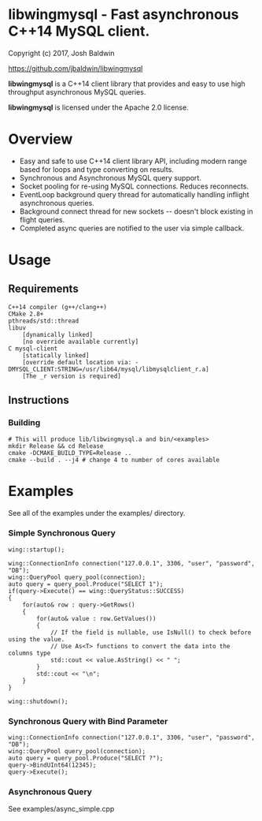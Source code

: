 libwingmysql - Fast asynchronous C++14 MySQL client.
====================================================

Copyright (c) 2017, Josh Baldwin

https://github.com/jbaldwin/libwingmysql

**libwingmysql** is a C++14 client library that provides and easy to use high throughput asynchronous MySQL queries.

**libwingmysql** is licensed under the Apache 2.0 license.

# Overview #
* Easy and safe to use C++14 client library API, including modern range based for loops and type converting on results.
* Synchronous and Asynchronous MySQL query support.
* Socket pooling for re-using MySQL connections.  Reduces reconnects.
* EventLoop background query thread for automatically handling inflight asynchronous queries.
* Background connect thread for new sockets -- doesn't block existing in flight queries.
* Completed async queries are notified to the user via simple callback.

# Usage #

## Requirements
    C++14 compiler (g++/clang++)
    CMake 2.8+
    pthreads/std::thread
    libuv
        [dynamically linked]
        [no override available currently]
    C mysql-client
        [statically linked]
        [override default location via: -DMYSQL_CLIENT:STRING=/usr/lib64/mysql/libmysqlclient_r.a]
        [The _r version is required]

## Instructions

### Building
    # This will produce lib/libwingmysql.a and bin/<examples>
    mkdir Release && cd Release
    cmake -DCMAKE_BUILD_TYPE=Release ..
    cmake --build . --j4 # change 4 to number of cores available

# Examples

See all of the examples under the examples/ directory.

### Simple Synchronous Query
    wing::startup();
    
    wing::ConnectionInfo connection("127.0.0.1", 3306, "user", "password", "DB");
    wing::QueryPool query_pool(connection);
    auto query = query_pool.Produce("SELECT 1");
    if(query->Execute() == wing::QueryStatus::SUCCESS)
    {
        for(auto& row : query->GetRows()
        {
            for(auto& value : row.GetValues())
            {
                // If the field is nullable, use IsNull() to check before using the value.
                // Use As<T> functions to convert the data into the columns type
                std::cout << value.AsString() << " ";
            }
            std::cout << "\n";
        }
    }
    
    wing::shutdown();

### Synchronous Query with Bind Parameter
    wing::ConnectionInfo connection("127.0.0.1", 3306, "user", "password", "DB");
    wing::QueryPool query_pool(connection);
    auto query = query_pool.Produce("SELECT ?");
    query->BindUInt64(12345);
    query->Execute();

### Asynchronous Query

See examples/async_simple.cpp

